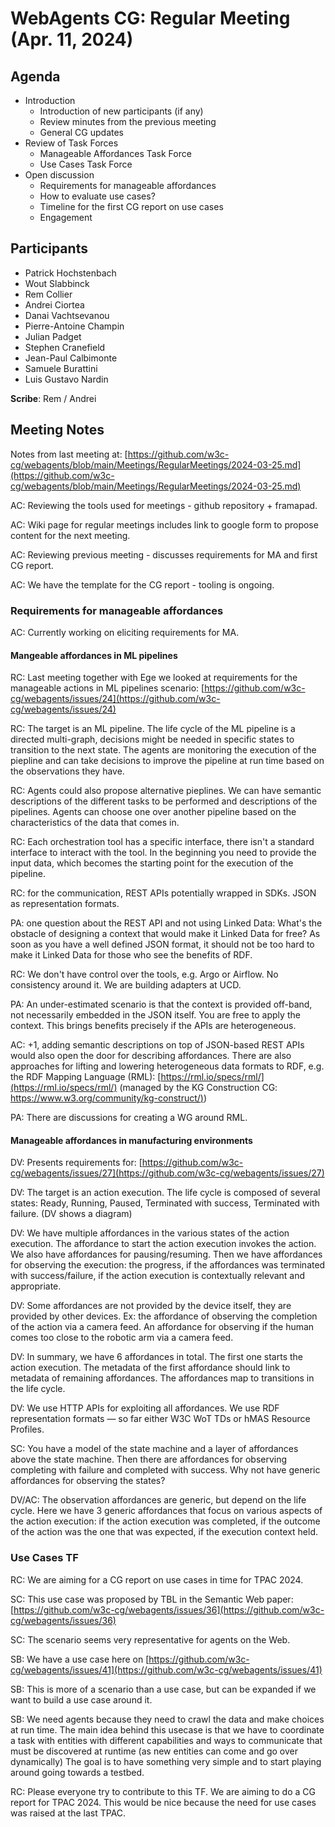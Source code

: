 
# WebAgents CG: Regular Meeting (Apr. 11, 2024)

## Agenda
   * Introduction
       * Introduction of new participants (if any)
       * Review minutes from the previous meeting
       * General CG updates
   * Review of Task Forces
       * Manageable Affordances Task Force
       * Use Cases Task Force
   * Open discussion
       * Requirements for manageable affordances
       * How to evaluate use cases?
       * Timeline for the first CG report on use cases
       * Engagement

## Participants
   * Patrick Hochstenbach
   * Wout Slabbinck
   * Rem Collier
   * Andrei Ciortea
   * Danai Vachtsevanou
   * Pierre-Antoine Champin
   * Julian Padget
   * Stephen Cranefield
   * Jean-Paul Calbimonte
   * Samuele Burattini
   * Luis Gustavo Nardin

**Scribe**: Rem / Andrei

## Meeting Notes

Notes from last meeting at: [https://github.com/w3c-cg/webagents/blob/main/Meetings/RegularMeetings/2024-03-25.md](https://github.com/w3c-cg/webagents/blob/main/Meetings/RegularMeetings/2024-03-25.md)

AC: Reviewing the tools used for meetings - github repository + framapad.

AC: Wiki page for regular meetings includes link to google form to propose content for the next meeting.

AC: Reviewing previous meeting - discusses requirements for MA and first CG report.

AC: We have the template for the CG report - tooling is ongoing.

### Requirements for manageable affordances

AC: Currently working on eliciting requirements for MA.

#### Mangeable affordances in ML pipelines

RC: Last meeting together with Ege we looked at requirements for the manageable actions in ML pipelines scenario: [https://github.com/w3c-cg/webagents/issues/24](https://github.com/w3c-cg/webagents/issues/24)

RC: The target is an ML pipeline. The life cycle of the ML pipeline is a directed multi-graph, decisions might be needed in specific states to transition to the next state. The agents are monitoring the execution of the piepline and can take decisions to improve the pipeline at run time based on the observations they have.

RC: Agents could also propose alternative pieplines. We can have semantic descriptions of the different tasks to be performed and descriptions of the pipelines. Agents can choose one over another pipeline based on the characteristics of the data that comes in.

RC: Each orchestration tool has a specific interface, there isn't a standard interface to interact with the tool. In the beginning you need to provide the input data, which becomes the starting point for the execution of the pipeline.

RC: for the communication, REST APIs potentially wrapped in SDKs. JSON as representation formats.

PA: one question about the REST API and not using Linked Data: What's the obstacle of designing a context that would make it Linked Data for free? As soon as you have a well defined JSON format, it should not be too hard to make it Linked Data for those who see the benefits of RDF.

RC: We don't have control over the tools, e.g. Argo or Airflow. No consistency around it. We are building adapters at UCD.

PA: An under-estimated scenario is that the context is provided off-band, not necessarily embedded in the JSON itself. You are free to apply the context. This brings benefits precisely if the APIs are heterogeneous.

AC: +1, adding semantic descriptions on top of JSON-based REST APIs would also open the door for describing affordances. There are also approaches for lifting and lowering heterogeneous data formats to RDF, e.g. the RDF Mapping Language (RML): [https://rml.io/specs/rml/](https://rml.io/specs/rml/) (managed by the KG Construction CG: [https://www.w3.org/community/kg-construct/)](https://www.w3.org/community/kg-construct/))

PA: There are discussions for creating a WG around RML.

#### Manageable affordances in manufacturing environments

DV: Presents requirements for: [https://github.com/w3c-cg/webagents/issues/27](https://github.com/w3c-cg/webagents/issues/27)

DV: The target is an action execution. The life cycle is composed of several states: Ready, Running, Paused, Terminated with success, Terminated with failure. (DV shows a diagram)

DV: We have multiple affordances in the various states of the action execution. The affordance to start the action execution invokes the action. We also have affordances for pausing/resuming. Then we have affordances for observing the execution: the progress, if the affordances was terminated with success/failure, if the action execution is contextually relevant and appropriate.

DV: Some affordances are not provided by the device itself, they are provided by other devices. Ex: the affordance of observing the completion of the action via a camera feed. An affordance for observing if the human comes too close to the robotic arm via a camera feed.

DV: In summary, we have 6 affordances in total. The first one starts the action execution. The metadata of the first affordance should link to metadata of remaining affordances. The affordances map to transitions in the life cycle.

DV: We use HTTP APIs for exploiting all affordances. We use RDF representation formats — so far either W3C WoT TDs or hMAS Resource Profiles.

SC: You have a model of the state machine and a layer of affordances above the state machine. Then there are affordances for observing completing with failure and completed with success. Why not have generic affordances for observing the states?

DV/AC: The observation affordances are generic, but depend on the life cycle. Here we have 3 generic affordances that focus on various aspects of the action execution: if the action execution was completed, if the outcome of the action was the one that was expected, if the execution context held.

### Use Cases TF

RC: We are aiming for a CG report on use cases in time for TPAC 2024.

SC: This use case was proposed by TBL in the Semantic Web paper: [https://github.com/w3c-cg/webagents/issues/36](https://github.com/w3c-cg/webagents/issues/36)

SC: The scenario seems very representative for agents on the Web.

SB: We have a use case here on [https://github.com/w3c-cg/webagents/issues/41](https://github.com/w3c-cg/webagents/issues/41)

SB: This is more of a scenario than a use case, but can be expanded if we want to build a use case around it.

SB: We need agents because they need to crawl the data and make choices at run time. The main idea behind this usecase is that we have to coordinate a task with entities with different capabilities and ways to communicate that must be discovered at runtime (as new entities can come and go over dynamically) The goal is to have something very simple and to start playing around going towards a testbed.

RC: Please everyone try to contribute to this TF. We are aiming to do a CG report for TPAC 2024. This would be nice because the need for use cases was raised at the last TPAC.
